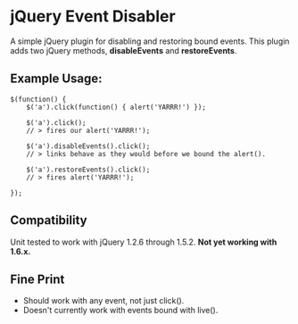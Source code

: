 # jQuery Event Disabler

A simple jQuery plugin for disabling and restoring bound events. This plugin adds two jQuery methods, **disableEvents** and **restoreEvents**.

## Example Usage:

    $(function() {
        $('a').click(function() { alert('YARRR!') });

        $('a').click();
        // > fires our alert('YARRR!');

        $('a').disableEvents().click();
        // > links behave as they would before we bound the alert().

        $('a').restoreEvents().click();
        // > fires alert('YARRR!');

    });

## Compatibility

Unit tested to work with jQuery 1.2.6 through 1.5.2. **Not yet working with 1.6.x.**

## Fine Print

* Should work with any event, not just click().
* Doesn't currently work with events bound with live().

